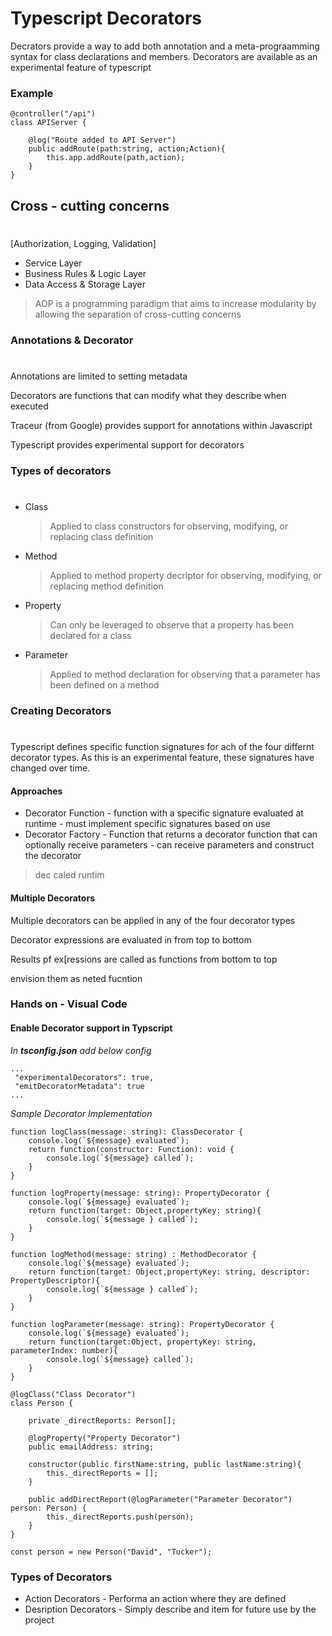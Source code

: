# Typescript Decorators

Decrators provide a way to add both annotation and a meta-prograamming syntax for class declarations and members.
Decorators are available as an experimental feature of typescript

### Example
```
@controller("/api")
class APIServer {

    @log("Route added to API Server")
    public addRoute(path:string, action;Action){
        this.app.addRoute(path,action);
    }
}
```

## Cross - cutting  concerns
#
[Authorization, Logging, Validation]
- Service Layer
- Business Rules & Logic Layer
- Data Access & Storage Layer

> AOP is a programming paradigm that aims to increase modularity by allowing the separation of cross-cutting concerns


### Annotations & Decorator
#
Annotations are limited to setting metadata

Decorators are functions that can modify what they describe when executed

Traceur (from Google) provides support for annotations within Javascript

Typescript provides experimental support for decorators

### Types of decorators
#

- Class
  > Applied to class constructors for observing, modifying, or replacing class definition
- Method
   > Applied to method property decriptor for observing, modifying, or replacing method definition
- Property
  > Can only be leveraged to observe that a property has been declared for a class
- Parameter
  >Applied to method declaration for observing that a parameter has been defined on a method

### Creating Decorators
#

Typescript defines specific function signatures for ach of the four differnt decorator types. As this is an experimental feature, these signatures have changed over time.

#### Approaches
  - Decorator Function - function with a specific signature evaluated at runtime - must implement specific signatures based on use
  - Decorator Factory - Function that returns a decorator function that can optionally receive parameters - can receive parameters and construct the decorator

> dec caled runtim

#### Multiple Decorators

Multiple decorators can be applied in any of the four decorator types

Decorator expressions are evaluated in from top to bottom

Results pf ex[ressions are called as functions from bottom to top

envision them as neted fucntion

### Hands on - Visual Code

#### Enable Decorator support in Typscript

  *In **tsconfig.json** add below config*
```
...
 "experimentalDecorators": true,
 "emitDecoratorMetadata": true
...
 ```
*Sample Decorator Implementation*
```
function logClass(message: string): ClassDecorator {
    console.log(`${message} evaluated`);
    return function(constructor: Function): void {
        console.log(`${message} called`);
    }
}

function logProperty(message: string): PropertyDecorator {
    console.log(`${message} evaluated`);
    return function(target: Object,propertyKey: string){
        console.log(`${message } called`);
    }
}

function logMethod(message: string) : MethodDecorator {
    console.log(`${message} evaluated`);
    return function(target: Object,propertyKey: string, descriptor: PropertyDescriptor){
        console.log(`${message } called`);
    }
}

function logParameter(message: string): PropertyDecorator {
    console.log(`${message} evaluated`);
    return function(target:Object, propertyKey: string, parameterIndex: number){
        console.log(`${message} called`);
    }
}

@logClass("Class Decorator")
class Person {

    private _directReports: Person[];

    @logProperty("Property Decorator")
    public emailAddress: string;

    constructor(public firstName:string, public lastName:string){
        this._directReports = [];
    }

    public addDirectReport(@logParameter("Parameter Decorator") person: Person) {
        this._directReports.push(person);
    }
}

const person = new Person("David", "Tucker");

```

### Types of Decorators

- Action Decorators - Performa an action where they are defined
- Desription Decorators - Simply describe and item for future use by the project








